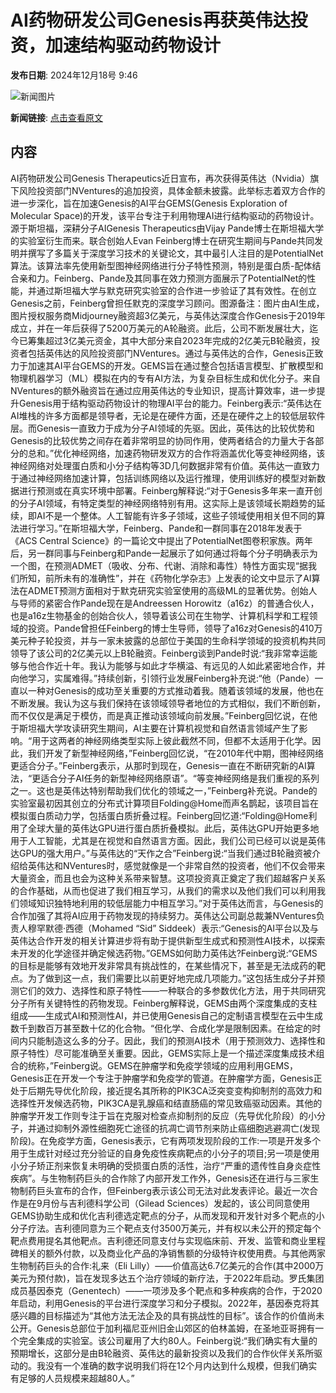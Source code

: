 # AI药物研发公司Genesis再获英伟达投资，加速结构驱动药物设计

**发布日期**: 2024年12月18号 9:46

![新闻图片](https://pic.chinaz.com/picmap/202304181745588237_8.jpg)

**新闻链接**: [点击查看原文](https://www.aibase.com/zh/news/14080)

## 内容

AI药物研发公司Genesis Therapeutics近日宣布，再次获得英伟达（Nvidia）旗下风险投资部门NVentures的追加投资，具体金额未披露。此举标志着双方合作的进一步深化，旨在加速Genesis的AI平台GEMS(Genesis Exploration of Molecular Space)的开发，该平台专注于利用物理AI进行结构驱动的药物设计。源于斯坦福，深耕分子AIGenesis Therapeutics由Vijay Pande博士在斯坦福大学的实验室衍生而来。联合创始人Evan Feinberg博士在研究生期间与Pande共同发明并撰写了多篇关于深度学习技术的关键论文，其中最引人注目的是PotentialNet算法。该算法率先使用新型图神经网络进行分子特性预测，特别是蛋白质-配体结合亲和力。Feinberg、Pande及其同事在效力预测方面展示了PotentialNet的性能，并通过斯坦福大学与默克研究实验室的合作进一步验证了其有效性。在创立Genesis之前，Feinberg曾担任默克的深度学习顾问。图源备注：图片由AI生成，图片授权服务商Midjourney融资超3亿美元，与英伟达深度合作Genesis于2019年成立，并在一年后获得了5200万美元的A轮融资。此后，公司不断发展壮大，迄今已筹集超过3亿美元资金，其中大部分来自2023年完成的2亿美元B轮融资，投资者包括英伟达的风险投资部门NVentures。通过与英伟达的合作，Genesis正致力于加速其AI平台GEMS的开发。GEMS旨在通过整合包括语言模型、扩散模型和物理机器学习（ML）模拟在内的专有AI方法，为复杂目标生成和优化分子。来自NVentures的额外融资旨在通过应用英伟达的专业知识，提高计算效率，进一步提升Genesis用于结构驱动药物设计的物理AI平台的能力。Feinberg表示:“英伟达在AI堆栈的许多方面都是领导者，无论是在硬件方面，还是在硬件之上的较低层软件层。而Genesis一直致力于成为分子AI领域的先驱。因此，英伟达的比较优势和Genesis的比较优势之间存在着非常明显的协同作用，使两者结合的力量大于各部分的总和。”优化神经网络，加速药物研发双方的合作将涵盖优化等变神经网络，该神经网络对处理蛋白质和小分子结构等3D几何数据非常有价值。英伟达一直致力于通过神经网络加速计算，包括训练网络以及运行推理，使用训练好的模型对新数据进行预测或在真实环境中部署。Feinberg解释说:“对于Genesis多年来一直开创的分子AI领域，有特定类型的神经网络特别有用。这实际上是该领域长期趋势的延续，即AI不是一个整体。人工智能有许多子领域，这些子领域使用相关但不同的算法进行学习。”在斯坦福大学，Feinberg、Pande和一群同事在2018年发表于《ACS Central Science》的一篇论文中提出了PotentialNet图卷积家族。两年后，另一群同事与Feinberg和Pande一起展示了如何通过将每个分子明确表示为一个图，在预测ADMET（吸收、分布、代谢、消除和毒性）特性方面实现“据我们所知，前所未有的准确性”，并在《药物化学杂志》上发表的论文中显示了AI算法在ADMET预测方面相对于默克研究实验室使用的高级ML的显著优势。创始人与导师的紧密合作Pande现在是Andreessen Horowitz（a16z）的普通合伙人，也是a16z生物基金的创始合伙人，领导着该公司在生物学、计算机科学和工程领域的投资。Pande曾担任Feinberg的博士生导师，领导了a16z对Genesis的410万美元种子轮投资，并与一家未披露的总部位于美国的生命科学领域的投资机构共同领导了该公司的2亿美元以上B轮融资。Feinberg谈到Pande时说:“我非常幸运能够与他合作近十年。我认为能够与如此才华横溢、有远见的人如此紧密地合作，并向他学习，实属难得。”持续创新，引领行业发展Feinberg补充说:“他（Pande）一直以一种对Genesis的成功至关重要的方式推动着我。随着该领域的发展，他也在不断发展。我认为这与我们保持在该领域领导者地位的方式相似，我们不断创新，而不仅仅是满足于模仿，而是真正推动该领域向前发展。”Feinberg回忆说，在他于斯坦福大学攻读研究生期间，AI主要在计算机视觉和自然语言领域产生了影响。“用于这两者的神经网络类型实际上彼此截然不同，但都不太适用于化学。因此，我们开发了新型神经网络，”Feinberg回忆说，“在2010年代中期，图神经网络更适合分子。”Feinberg表示，从那时到现在，Genesis一直在不断研究新的AI算法，“更适合分子AI任务的新型神经网络原语”。“等变神经网络是我们重视的系列之一。这也是英伟达特别帮助我们优化的领域之一，”Feinberg补充说。Pande的实验室最初因其创立的分布式计算项目Folding@Home而声名鹊起，该项目旨在模拟蛋白质动力学，包括蛋白质折叠过程。Feinberg回忆道:“Folding@Home利用了全球大量的英伟达GPU进行蛋白质折叠模拟。此后，英伟达GPU开始更多地用于人工智能，尤其是在视觉和自然语言方面。因此，我们公司已经可以说是英伟达GPU的强大用户。”与英伟达的“天作之合”Feinberg说:“当我们通过B轮融资被介绍给英伟达和NVentures时，感觉就像是一个非常自然的投资者，他们不仅会带来大量资金，而且也会为这种关系带来智慧。这项投资真正奠定了我们超越客户关系的合作基础，从而也促进了我们相互学习，从我们的需求以及他们我们可以利用我们领域知识独特地利用的较低层能力中相互学习。”对于英伟达而言，与Genesis的合作加强了其将AI应用于药物发现的持续努力。英伟达公司副总裁兼NVentures负责人穆罕默德·西德（Mohamed “Sid” Siddeek）表示:“Genesis的AI平台以及与英伟达合作开发的相关计算进步将有助于提供新型生成式和预测性AI技术，以探索未开发的化学途径并确定候选药物。”GEMS如何助力英伟达?Feinberg说:“GEMS的目标是能够有效地开发非常具有挑战性的，在某些情况下，甚至是无法成药的靶点。为了做到这一点，我们需要比以前更好地完成几项能力。”这包括生成分子并预测它们的效力、选择性和原子特性——一种联合的多参数优化方法，用于共同研究分子所有关键特性的药物发现。Feinberg解释说，GEMS由两个深度集成的支柱组成——生成式AI和预测性AI，并已使用Genesis自己的定制语言模型在云中生成数千到数百万甚至数十亿的化合物。“但化学、合成化学是限制因素。在给定的时间内只能制造这么多的分子。因此，我们的预测AI技术（用于预测效力、选择性和原子特性）尽可能准确至关重要。因此，GEMS实际上是一个描述深度集成技术组合的统称，”Feinberg说。GEMS在肿瘤学和免疫学领域的应用利用GEMS，Genesis正在开发一个专注于肿瘤学和免疫学的管道。在肿瘤学方面，Genesis正处于后期先导优化阶段，接近提名其所称的PIK3CA泛突变变构抑制剂的高效力和选择性开发候选药物，PIK3CA是乳腺癌和结直肠癌的常见致癌驱动因素。其他的肿瘤学开发工作则专注于旨在克服对检查点抑制剂的反应（先导优化阶段）的小分子，并通过抑制外源性细胞死亡途径的抗凋亡调节剂来防止癌细胞逃避凋亡(发现阶段)。在免疫学方面，Genesis表示，它有两项发现阶段的工作:一项是开发多个用于生成针对经过充分验证的自身免疫性疾病靶点的小分子的项目;另一项是使用小分子矫正剂来恢复未明确的受损蛋白质的活性，治疗“严重的遗传性自身炎症性疾病”。与生物制药巨头的合作除了内部开发工作外，Genesis还在进行与三家生物制药巨头宣布的合作，但Feinberg表示该公司无法对此发表评论。最近一次合作是在9月份与吉利德科学公司（Gilead Sciences）发起的，该公司同意使用GEMS协助生成和优化吉利德选定靶点的分子，从而发现和开发针对多个靶点的小分子疗法。吉利德同意为三个靶点支付3500万美元，并有权以未公开的预定每个靶点费用提名其他靶点。吉利德还同意支付与实现临床前、开发、监管和商业里程碑相关的额外付款，以及商业化产品的净销售额的分级特许权使用费。与其他两家生物制药巨头的合作:礼来（Eli Lilly）——价值高达6.7亿美元的合作(其中2000万美元为预付款)，旨在发现多达五个治疗领域的新疗法，于2022年启动。罗氏集团成员基因泰克（Genentech）——一项涉及多个靶点和多种疾病的合作，于2020年启动，利用Genesis的平台进行深度学习和分子模拟。2022年，基因泰克将其感兴趣的目标描述为“其他方法无法企及的具有挑战性的目标”。该合作的价值尚未公开。Genesis总部位于加利福尼亚州旧金山郊区的伯林盖姆，在圣地亚哥拥有一个完全集成的实验室。该公司雇用了大约80人。Feinberg说:“我们确实有大量的预期增长，这部分是由B轮融资、英伟达的最新投资以及我们的合作伙伴关系所驱动的。我没有一个准确的数字说明我们将在12个月内达到什么规模，但我们确实有足够的人员规模来超越80人。”
